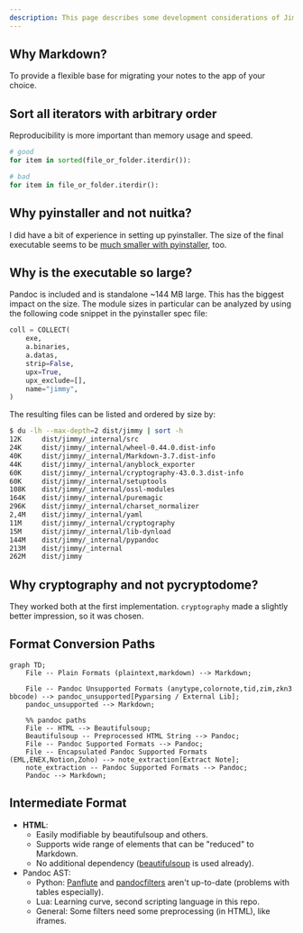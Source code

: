 ```yaml
---
description: This page describes some development considerations of Jimmy.
---
```


## Why Markdown?

To provide a flexible base for migrating your notes to the app of your choice.

## Sort all iterators with arbitrary order

Reproducibility is more important than memory usage and speed.

```python
# good
for item in sorted(file_or_folder.iterdir()):

# bad
for item in file_or_folder.iterdir():
```

## Why pyinstaller and not nuitka?

I did have a bit of experience in setting up pyinstaller. The size of the final executable seems to be [much smaller with pyinstaller](https://github.com/Nuitka/Nuitka/issues/926), too.

## Why is the executable so large?

Pandoc is included and is standalone ~144 MB large. This has the biggest impact on the size. The module sizes in particular can be analyzed by using the following code snippet in the pyinstaller spec file:

```python
coll = COLLECT(
    exe,
    a.binaries,
    a.datas,
    strip=False,
    upx=True,
    upx_exclude=[],
    name="jimmy",
)
```

The resulting files can be listed and ordered by size by:

```bash
$ du -lh --max-depth=2 dist/jimmy | sort -h
12K     dist/jimmy/_internal/src
24K     dist/jimmy/_internal/wheel-0.44.0.dist-info
40K     dist/jimmy/_internal/Markdown-3.7.dist-info
44K     dist/jimmy/_internal/anyblock_exporter
60K     dist/jimmy/_internal/cryptography-43.0.3.dist-info
60K     dist/jimmy/_internal/setuptools
108K    dist/jimmy/_internal/ossl-modules
164K    dist/jimmy/_internal/puremagic
296K    dist/jimmy/_internal/charset_normalizer
2,4M    dist/jimmy/_internal/yaml
11M     dist/jimmy/_internal/cryptography
15M     dist/jimmy/_internal/lib-dynload
144M    dist/jimmy/_internal/pypandoc
213M    dist/jimmy/_internal
262M    dist/jimmy
```

## Why cryptography and not pycryptodome?

They worked both at the first implementation. `cryptography` made a slightly better impression, so it was chosen.

## Format Conversion Paths

```mermaid
graph TD;
    File -- Plain Formats (plaintext,markdown) --> Markdown;

    File -- Pandoc Unsupported Formats (anytype,colornote,tid,zim,zkn3 bbcode) --> pandoc_unsupported[Pyparsing / External Lib];
    pandoc_unsupported --> Markdown;

    %% pandoc paths
    File -- HTML --> Beautifulsoup;
    Beautifulsoup -- Preprocessed HTML String --> Pandoc;
    File -- Pandoc Supported Formats --> Pandoc;
    File -- Encapsulated Pandoc Supported Formats (EML,ENEX,Notion,Zoho) --> note_extraction[Extract Note];
    note_extraction -- Pandoc Supported Formats --> Pandoc;
    Pandoc --> Markdown;
```

## Intermediate Format

- **HTML**:
    - Easily modifiable by beautifulsoup and others.
    - Supports wide range of elements that can be "reduced" to Markdown.
    - No additional dependency ([beautifulsoup](https://beautiful-soup-4.readthedocs.io/) is used already).
- Pandoc AST:
    - Python: [Panflute](https://panflute.readthedocs.io/) and [pandocfilters](https://github.com/jgm/pandocfilters) aren't up-to-date (problems with tables especially).
    - Lua: Learning curve, second scripting language in this repo.
    - General: Some filters need some preprocessing (in HTML), like iframes.
